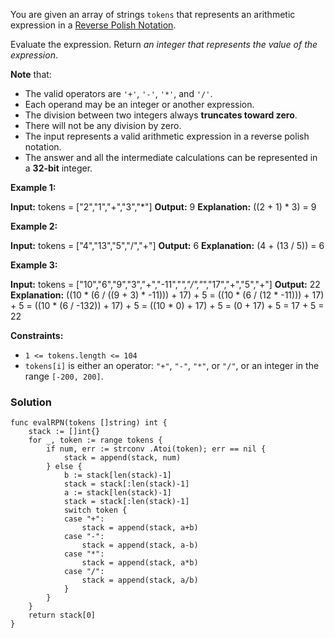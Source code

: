 You are given an array of strings `tokens` that represents an arithmetic expression in a [Reverse Polish Notation](http://en.wikipedia.org/wiki/Reverse_Polish_notation).

Evaluate the expression. Return _an integer that represents the value of the expression_.

**Note** that:

- The valid operators are `'+'`, `'-'`, `'*'`, and `'/'`.
- Each operand may be an integer or another expression.
- The division between two integers always **truncates toward zero**.
- There will not be any division by zero.
- The input represents a valid arithmetic expression in a reverse polish notation.
- The answer and all the intermediate calculations can be represented in a **32-bit** integer.

**Example 1:**

**Input:** tokens = ["2","1","+","3","*"]
**Output:** 9
**Explanation:** ((2 + 1) * 3) = 9

**Example 2:**

**Input:** tokens = ["4","13","5","/","+"]
**Output:** 6
**Explanation:** (4 + (13 / 5)) = 6

**Example 3:**

**Input:** tokens = ["10","6","9","3","+","-11","*","/","*","17","+","5","+"]
**Output:** 22
**Explanation:** ((10 * (6 / ((9 + 3) * -11))) + 17) + 5
= ((10 * (6 / (12 * -11))) + 17) + 5
= ((10 * (6 / -132)) + 17) + 5
= ((10 * 0) + 17) + 5
= (0 + 17) + 5
= 17 + 5
= 22

**Constraints:**

- `1 <= tokens.length <= 104`
- `tokens[i]` is either an operator: `"+"`, `"-"`, `"*"`, or `"/"`, or an integer in the range `[-200, 200]`.

### Solution
```
func evalRPN(tokens []string) int {
	stack := []int{}
	for _, token := range tokens {
		if num, err := strconv .Atoi(token); err == nil {
			stack = append(stack, num)
		} else {
			b := stack[len(stack)-1]
			stack = stack[:len(stack)-1]
			a := stack[len(stack)-1]
			stack = stack[:len(stack)-1]
			switch token {
			case "+":
				stack = append(stack, a+b)
			case "-":
				stack = append(stack, a-b)
			case "*":
				stack = append(stack, a*b)
			case "/":
				stack = append(stack, a/b)
			}
		}
	}
	return stack[0]
}
```